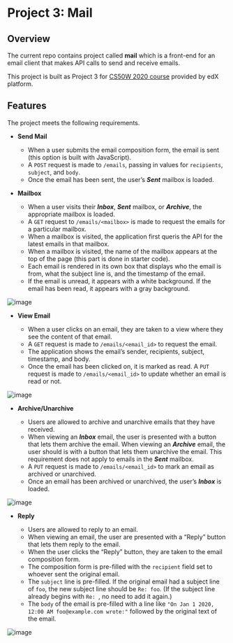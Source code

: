 # Project 3: Mail
## Overview
The current repo contains project called **mail** which is a front-end for an email client that makes API calls to send and receive emails.

This project is built as Project 3 for [CS50W 2020 course](https://courses.edx.org/courses/course-v1:HarvardX+CS50W+Web/course/) provided by edX platform.
## Features
The project meets the following requirements.
* **Send Mail**
  
  * When a user submits the email composition form, the email is sent (this option is built with JavaScript).
  * A ```POST``` request is made to ```/emails```, passing in values for ```recipients```, ```subject```, and ```body```.
  * Once the email has been sent, the user’s ***Sent*** mailbox is loaded.
  
* **Mailbox**

  * When a user visits their ***Inbox***, ***Sent*** mailbox, or ***Archive***, the appropriate mailbox is loaded.
  * A ```GET``` request to ```/emails/<mailbox>``` is made to request the emails for a particular mailbox.
  * When a mailbox is visited, the application first queris the API for the latest emails in that mailbox.
  * When a mailbox is visited, the name of the mailbox appears at the top of the page (this part is done in starter code).
  * Each email is rendered in its own box  that displays who the email is from, what the subject line is, and the timestamp of the email.
  * If the email is unread, it appears with a white background. If the email has been read, it appears with a gray background.
  
![image](https://user-images.githubusercontent.com/53233637/92069814-3714af80-ed5f-11ea-8c54-730cb5709b0d.png)
  
* **View Email**

  * When a user clicks on an email, they are taken to a view where they see the content of that email.
  * A ```GET``` request is made to ```/emails/<email_id>``` to request the email.
  * The application shows the email’s sender, recipients, subject, timestamp, and body.
  * Once the email has been clicked on, it is marked as read. A ```PUT``` request is made to ```/emails/<email_id>``` to update whether an email is read or not.
  
![image](https://user-images.githubusercontent.com/53233637/92069896-7cd17800-ed5f-11ea-8c11-33c77e8452d1.png)

* **Archive/Unarchive**

  * Users are allowed to archive and unarchive emails that they have received.
  * When viewing an ***Inbox*** email, the user is presented with a button that lets them archive the email. When viewing an ***Archive*** email, the user should is with a button that lets them unarchive the email. This requirement does not apply to emails in the ***Sent*** mailbox.
  * A ```PUT``` request is made to ```/emails/<email_id>``` to mark an email as archived or unarchived.
  * Once an email has been archived or unarchived, the user’s ***Inbox*** is loaded.
  
![image](https://user-images.githubusercontent.com/53233637/92070059-e6518680-ed5f-11ea-83b6-d4e529ef478b.png)
  
* **Reply**

  * Users are allowed to reply to an email.
  * When viewing an email, the user are presented with a “Reply” button that lets them reply to the email.
  * When the user clicks the “Reply” button, they are taken to the email composition form.
  * The composition form is pre-filled with the ```recipient``` field set to whoever sent the original email.
  * The ```subject``` line is pre-filled. If the original email had a subject line of ```foo```, the new subject line should be ```Re: foo```. (If the subject line already begins with ```Re: ```, no need to add it again.)
  * The ```body``` of the email is pre-filled with a line like ```"On Jan 1 2020, 12:00 AM foo@example.com wrote:"``` followed by the original text of the email.

![image](https://user-images.githubusercontent.com/53233637/92070253-60820b00-ed60-11ea-9e2a-7764aec78b8d.png)
